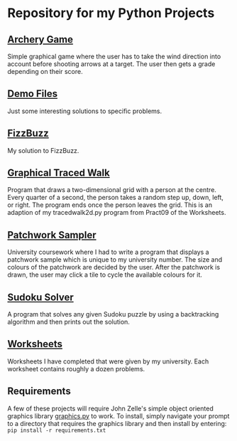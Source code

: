 Repository for my Python Projects
===
[Archery Game](https://github.com/Dagonite/python-projects/tree/main/Archery%20Game)
---
Simple graphical game where the user has to take the wind direction into account before shooting arrows at a target. The user then gets a grade depending on their score.

[Demo Files](https://github.com/Dagonite/python-projects/tree/main/Demo%20Files)
---
Just some interesting solutions to specific problems.

[FizzBuzz](https://github.com/Dagonite/python-projects/tree/main/FizzBuzz)
---
My solution to FizzBuzz.

[Graphical Traced Walk](https://github.com/Dagonite/python-projects/tree/main/Graphical%20Traced%20Walk)
---
Program that draws a two-dimensional grid with a person at the centre. Every quarter of a second, the person takes a random step up, down, left, or right. The program ends once the person leaves the grid. This is an adaption of my tracedwalk2d.py program from Pract09 of the Worksheets.

[Patchwork Sampler](https://github.com/Dagonite/python-projects/tree/main/Patchwork%20Sampler)
---
University coursework where I had to write a program that displays a patchwork sample which is unique to my university number. The size and colours of the patchwork are decided by the user. After the patchwork is drawn, the user may click a tile to cycle the available colours for it.

[Sudoku Solver](https://github.com/Dagonite/python-projects/tree/main/Sudoku%20Solver)
---
A program that solves any given Sudoku puzzle by using a backtracking algorithm and then prints out the solution.

[Worksheets](https://github.com/Dagonite/python-projects/tree/main/Worksheets)
---
Worksheets I have completed that were given by my university. Each worksheet contains roughly a dozen problems.

Requirements
---
A few of these projects will require John Zelle's simple object oriented graphics library [graphics.py](https://mcsp.wartburg.edu/zelle/python/graphics.py) to work. To install, simply navigate your prompt to a directory that requires the graphics library and then install by entering:
`pip install -r requirements.txt`
